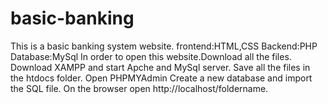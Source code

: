 # basic-banking
This is a basic banking system website.
frontend:HTML,CSS
Backend:PHP
Database:MySql
In order to open this website.Download all the files.
Download XAMPP and start Apche and MySql server.
Save all the files in the htdocs folder.
Open PHPMYAdmin
Create a new database and import the SQL file.
On the browser open http://localhost/foldername.
